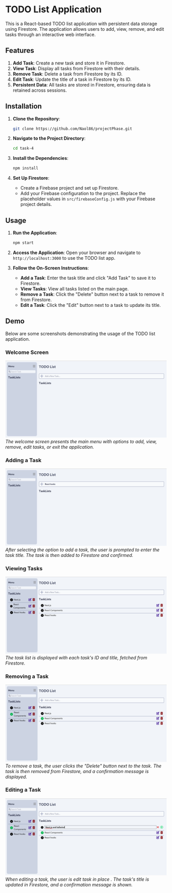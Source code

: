# TODO List Application

This is a React-based TODO list application with persistent data storage using Firestore. The application allows users to add, view, remove, and edit tasks through an interactive web interface.

## Features

1. **Add Task**: Create a new task and store it in Firestore.
2. **View Task**: Display all tasks from Firestore with their details.
3. **Remove Task**: Delete a task from Firestore by its ID.
4. **Edit Task**: Update the title of a task in Firestore by its ID.
5. **Persistent Data**: All tasks are stored in Firestore, ensuring data is retained across sessions.

## Installation

1. **Clone the Repository**:
   ```sh
   git clone https://github.com/Naol86/projectPhase.git
   ```
2. **Navigate to the Project Directory**:
   ```sh
   cd task-4
   ```
3. **Install the Dependencies**:

   ```sh
   npm install
   ```

4. **Set Up Firestore**:
   - Create a Firebase project and set up Firestore.
   - Add your Firebase configuration to the project. Replace the placeholder values in `src/firebaseConfig.js` with your Firebase project details.

## Usage

1. **Run the Application**:

   ```sh
   npm start
   ```

2. **Access the Application**:
   Open your browser and navigate to `http://localhost:3000` to use the TODO list app.

3. **Follow the On-Screen Instructions**:
   - **Add a Task**: Enter the task title and click "Add Task" to save it to Firestore.
   - **View Tasks**: View all tasks listed on the main page.
   - **Remove a Task**: Click the "Delete" button next to a task to remove it from Firestore.
   - **Edit a Task**: Click the "Edit" button next to a task to update its title.

## Demo

Below are some screenshots demonstrating the usage of the TODO list application.

### Welcome Screen

![Welcome Screen](https://github.com/Naol86/projectPhase/blob/main/task-4/images/demo-1.png)
_The welcome screen presents the main menu with options to add, view, remove, edit tasks, or exit the application._

### Adding a Task

![Adding a Task](https://github.com/Naol86/projectPhase/blob/main/task-4/images/demo-2.png)
_After selecting the option to add a task, the user is prompted to enter the task title. The task is then added to Firestore and confirmed._

### Viewing Tasks

![Viewing Tasks](https://github.com/Naol86/projectPhase/blob/main/task-4/images/demo-3.png)
_The task list is displayed with each task's ID and title, fetched from Firestore._

### Removing a Task

![Removing a Task](https://github.com/Naol86/projectPhase/blob/main/task-4/images/demo-4.png)
_To remove a task, the user clicks the "Delete" button next to the task. The task is then removed from Firestore, and a confirmation message is displayed._

### Editing a Task

![Editing a Task](https://github.com/Naol86/projectPhase/blob/main/task-4/images/demo-5.png)
_When editing a task, the user is edit task in place . The task's title is updated in Firestore, and a confirmation message is shown._
